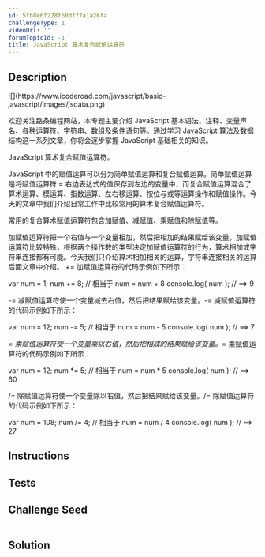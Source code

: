 ```yaml
---
id: 5fb8e6f228f60df77a1a26fa
challengeType: 1
videoUrl: ''
forumTopicId: -1
title: JavaScript 算术复合赋值运算符
---
```


## Description
<section id='description'>
![](https://www.icoderoad.com/javascript/basic-javascript/images/jsdata.png)

欢迎关注路条编程网站，本专题主要介绍 JavaScript 基本语法、注释、变量声名、各种运算符、字符串、数组及条件语句等。通过学习 JavaScript 算法及数据结构这一系列文章，你将会逐步掌握 JavaScript 基础相关的知识。
	
JavaScript 算术复合赋值运算符。

JavaScript 中的赋值运算可以分为简单赋值运算和复合赋值运算。简单赋值运算是将赋值运算符 = 右边表达式的值保存到左边的变量中，而复合赋值运算混合了算术运算、模运算、指数运算、左右移运算、按位与或等运算操作和赋值操作。今天的文章中我们介绍日常工作中比较常用的算术复合赋值运算符。

常用的复合算术赋值运算符包含加赋值、减赋值、乘赋值和除赋值等。

加赋值运算符把一个右值与一个变量相加，然后把相加的结果赋给该变量。加赋值运算符比较特殊，根据两个操作数的类型决定加赋值运算符的行为，算术相加或字符串连接都有可能。今天我们只介绍算术相加相关的运算，字符串连接相关的运算后面文章中介绍。 += 加赋值运算符的代码示例如下所示：

var num = 1;
num += 8; // 相当于 num = num + 8
console.log( num ); // ==> 9

-= 减赋值运算符使一个变量减去右值，然后把结果赋给该变量。-= 减赋值运算符的代码示例如下所示：

var num = 12;
num -= 5; // 相当于 num = num - 5
console.log( num ); // ==> 7

*= 乘赋值运算符使一个变量乘以右值，然后把相成的结果赋给该变量。*= 乘赋值运算符的代码示例如下所示：

var num = 12;
num *= 5; // 相当于 num = num * 5
console.log( num ); // ==> 60


/= 除赋值运算符使一个变量除以右值，然后把结果赋给该变量。/= 除赋值运算符的代码示例如下所示：

var num = 108;
num /= 4; // 相当于 num = num / 4
console.log( num ); // ==> 27


</section>

## Instructions
<section id='instructions'>

</section>

## Tests
<section id='tests'>


</section>

## Challenge Seed
<section id='challengeSeed'>

<div id='js-seed'>

```js

```

</div>



</section>

## Solution
<section id='solution'>


</section>
